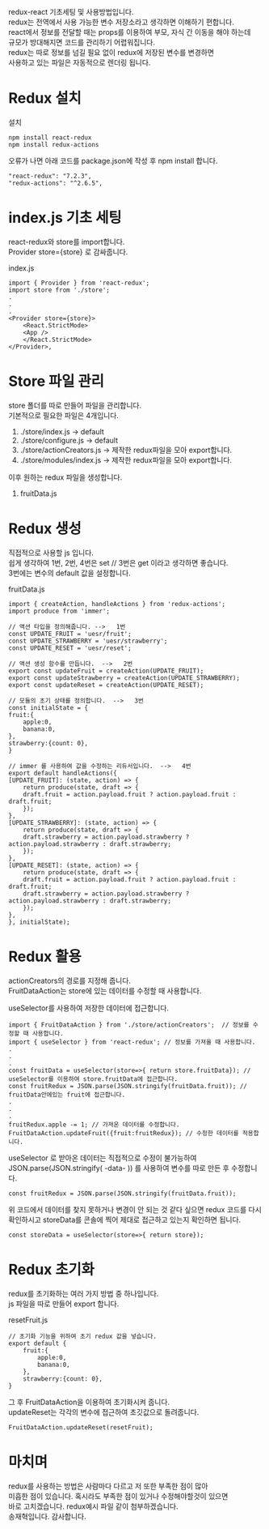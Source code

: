 redux-react 기초세팅 및 사용방법입니다.       
redux는 전역에서 사용 가능한 변수 저장소라고 생각하면 이해하기 편합니다.       
react에서 정보를 전달할 때는 props를 이용하여 부모, 자식 간 이동을 해야 하는데       
규모가 방대해지면 코드를 관리하기 어렵워집니다.     
redux는 따로 정보를 넘길 필요 없이 redux에 저장된 변수를 변경하면        
사용하고 있는 파일은 자동적으로 렌더링 됩니다.         


# Redux 설치

설치       

    npm install react-redux
    npm install redux-actions   


오류가 나면 아래 코드를 package.json에 작성 후 npm install 합니다.      

    "react-redux": "7.2.3",
    "redux-actions": "^2.6.5",


# index.js 기초 세팅
react-redux와 store를 import합니다.       
Provider store={store} 로 감싸줍니다.        

index.js        

    import { Provider } from 'react-redux';
    import store from './store';
    .
    .
    .
    <Provider store={store}>
        <React.StrictMode>
        <App />
        </React.StrictMode>
    </Provider>,


# Store 파일 관리
store 폴더를 따로 만들어 파일을 관리합니다.      
기본적으로 필요한 파일은 4개입니다.       
1. ./store/index.js   -> default
2. ./store/configure.js  -> default
3. ./store/actionCreators.js  ->  제작한 redux파일을 모아 export합니다.
4. ./store/modules/index.js   ->  제작한 redux파일을 모아 export합니다.

이후 원하는 redux 파일을 생성합니다.        
1. fruitData.js 


# Redux 생성
직접적으로 사용할 js 입니다.       
쉽게 생각하여 1번, 2번, 4번은 set // 3번은 get 이라고 생각하면 좋습니다.       
3번에는 변수의 default 값을 설정합니다.       

fruitData.js         


    import { createAction, handleActions } from 'redux-actions';
    import produce from 'immer';

    // 액션 타입을 정의해줍니다. -->   1번
    const UPDATE_FRUIT = 'uesr/fruit';
    const UPDATE_STRAWBERRY = 'uesr/strawberry';
    const UPDATE_RESET = 'uesr/reset';
 
    // 액션 생성 함수를 만듭니다.  -->   2번
    export const updateFruit = createAction(UPDATE_FRUIT);
    export const updateStrawberry = createAction(UPDATE_STRAWBERRY);
    export const updateReset = createAction(UPDATE_RESET);

    // 모듈의 초기 상태를 정의합니다.  -->   3번
    const initialState = {
    fruit:{
        apple:0,
        banana:0,
    },
    strawberry:{count: 0},
    }

    // immer 를 사용하여 값을 수정하는 리듀서입니다.  -->   4번
    export default handleActions({
    [UPDATE_FRUIT]: (state, action) => {
        return produce(state, draft => {
        draft.fruit = action.payload.fruit ? action.payload.fruit : draft.fruit;
        });
    },
    [UPDATE_STRAWBERRY]: (state, action) => {
        return produce(state, draft => {
        draft.strawberry = action.payload.strawberry ? action.payload.strawberry : draft.strawberry;
        });
    },
    [UPDATE_RESET]: (state, action) => {
        return produce(state, draft => {
        draft.fruit = action.payload.fruit ? action.payload.fruit : draft.fruit;
        draft.strawberry = action.payload.strawberry ? action.payload.strawberry : draft.strawberry;
        });
    },
    }, initialState);


    
# Redux 활용
actionCreators의 경로를 지정해 줍니다.       
FruitDataAction는 store에 있는 데이터를 수정할 때 사용합니다.       

useSelector를 사용하여 저장한 데이터에 접근합니다.          


    import { FruitDataAction } from './store/actionCreators';  // 정보를 수정할 때 사용합니다.
    import { useSelector } from 'react-redux'; // 정보를 가져올 때 사용합니다.
    .
    .
    .
    const fruitData = useSelector(store=>{ return store.fruitData}); // useSelector를 이용하여 store.fruitData에 접근합니다.
    const fruitRedux = JSON.parse(JSON.stringify(fruitData.fruit)); // fruitData안에있는 fruit에 접근합니다.
    .
    .
    .
    fruitRedux.apple -= 1; // 가져온 데이터를 수정합니다.
    FruitDataAction.updateFruit({fruit:fruitRedux}); // 수정한 데이터를 적용합니다.
    

useSelector 로 받아온 데이터는 직접적으로 수정이 불가능하여       
JSON.parse(JSON.stringify( -data- )) 를 사용하여 변수를 따로 만든 후 수정합니다.       


    const fruitRedux = JSON.parse(JSON.stringify(fruitData.fruit));


위 코드에서 데이터를 찾지 못하거나 변경이 안 되는 것 같다 싶으면 redux 코드를 다시       
확인하시고 storeData를 콘솔에 찍어 제대로 접근하고 있는지 확인하면 됩니다.            

    const storeData = useSelector(store=>{ return store});


# Redux 초기화
redux를 초기화하는 여러 가지 방법 중 하나입니다.        
js 파일을 따로 만들어 export 합니다.        

resetFruit.js

    // 초기화 기능을 위하여 초기 redux 값을 넣습니다.
    export default {
        fruit:{
            apple:0,
            banana:0,
        },
        strawberry:{count: 0},
    }

그 후 FruitDataAction을 이용하여 초기화시켜 줍니다.        
updateReset는 각각의 변수에 접근하여 초깃값으로 돌려줍니다.        

    FruitDataAction.updateReset(resetFruit);


# 마치며
redux를 사용하는 방법은 사람마다 다르고 저 또한 부족한 점이 많아        
미흡한 점이 있습니다. 혹시라도 부족한 점이 있거나 수정해야할것이 있으면        
바로 고치겠습니다. redux예시 파일 같이 첨부하겠습니다.        
송재혁입니다. 감사합니다.         